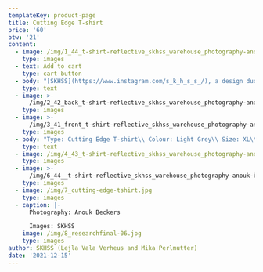 ```yaml
---
templateKey: product-page
title: Cutting Edge T-shirt
price: '60'
btw: '21'
content:
  - image: /img/1_44_t-shirt-reflective_skhss_warehouse_photography-anouk-beckers.jpg
    type: images
  - text: Add to cart
    type: cart-button
  - body: "[SKHSS](https://www.instagram.com/s_k_h_s_s_/), a design duo consisting of Lejla Vala Verheus and Mika Perlmutter, centres around a deep exploration of traditional and contemporary female-driven textile crafts and a feminization of utility wear and objects. Expanding upon the relationship between function and decoration, SKHSS juxtaposes intricate historic techniques such as crochet with modern printing methods. The aim of the project is to reintegrate discarded materials back into daily life. Through prolonging the usage of textile crafts in the medium of fashion, the boundaries between techniques and aesthetics of past-present-future are ultimately blended and blurred. \r\n\n\r\n\nThe work of SKHSS takes the shape of a collection of hand-crafted garments made from thrifted t-shirts and sweatshirts adapted with additional materials and techniques like yarn, reflective heat foil, dyes and bleach. The prints engage with the multiple layers of information retrieved from crochet charts, which both instruct how to crochet and at the same time describe the crochet visually. These charts are intricately coded diagrams that use a universal language of symbols. Through reading (crochet) code, recreating and creating new code, SKHSS traces and builds upon this historic information. To imbue the garment with its history and immortalize all the hands at play, footnotes are placed on the inside of the garments, tracing the origin of the elements on the garment."
    type: text
  - image: >-
      /img/2_42_back_t-shirt-reflective_skhss_warehouse_photography-anouk-beckers.jpg
    type: images
  - image: >-
      /img/3_41_front_t-shirt-reflective_skhss_warehouse_photography-anouk-beckers.jpg
    type: images
  - body: "Type: Cutting Edge T-shirt\\ Colour: Light Grey\\ Size: XL\\ Material: 66% cotton 34% polyester\n\nCare instructions:\r Wash 30°C inside out. \rDon’t iron\r. Don’t bleach."
    type: text
  - image: /img/4_43_t-shirt-reflective_skhss_warehouse_photography-anouk-beckers.jpg
    type: images
  - image: >-
      /img/6_44__t-shirt-reflective_skhss_warehouse_photography-anouk-beckers.jpg
    type: images
  - image: /img/7_cutting-edge-tshirt.jpg
    type: images
  - caption: |-
      Photography: Anouk Beckers

      Images: SKHSS
    image: /img/8_researchfinal-06.jpg
    type: images
author: SKHSS (Lejla Vala Verheus and Mika Perlmutter)
date: '2021-12-15'
---
```


